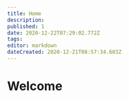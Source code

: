```yaml
---
title: Home
description: 
published: 1
date: 2020-12-22T07:29:02.772Z
tags: 
editor: markdown
dateCreated: 2020-12-21T08:57:34.603Z
---
```


# Welcome